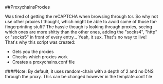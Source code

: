 ##ProxychainsProxies

Was tired of getting the reCAPTCHA when browsing through tor.
So why not use other proxies I thought, which might be able to avoid some of those tor-fingerprinting stuff?
The hassle though is looking through proxies, seeing which ones are more shitty than the other ones, adding the "socks4", "http" or "socks5" in front of every entry... 
Yeah, it sux. That's no way to live! That's why this script was created:
 * Gets you the proxies
 * Checks which proxies work
 * Creates a proxychains.conf file



####Note:
By default, it uses random-chain with a depth of 2 and no DNS through the proxy.
This can be changed however in the template.conf file 
